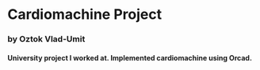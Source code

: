 # Cardiomachine Project

### by Oztok Vlad-Umit

#### University project I worked at. Implemented cardiomachine using Orcad.